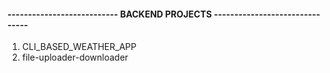 #### --------------------------- BACKEND PROJECTS -------------------------------

1. CLI_BASED_WEATHER_APP
2. file-uploader-downloader

